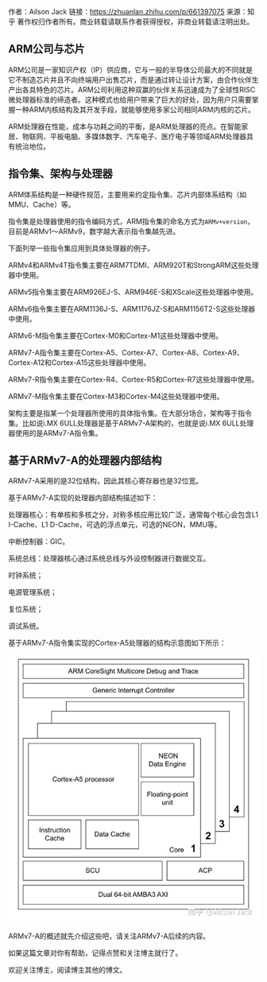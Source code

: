 作者：Ailson Jack
链接：https://zhuanlan.zhihu.com/p/661397075
来源：知乎
著作权归作者所有。商业转载请联系作者获得授权，非商业转载请注明出处。



## **ARM公司与芯片** 

ARM公司是一家知识产权（IP）供应商，它与一般的半导体公司最大的不同就是它不制造芯片并且不向终端用户出售芯片，而是通过转让设计方案，由合作伙伴生产出各具特色的芯片。ARM公司利用这种双赢的伙伴关系迅速成为了全球性RISC微处理器标准的缔造者。这种模式也给用户带来了巨大的好处，因为用户只需要掌握一种ARM内核结构及其开发手段，就能够使用多家公司相同ARM内核的芯片。

ARM处理器在性能，成本与功耗之间的平衡，是ARM处理器的亮点。在智能家居、物联网、平板电脑、多媒体数字、汽车电子、医疗电子等领域ARM处理器具有统治地位。

## **指令集、架构与处理器** 

ARM体系结构是一种硬件规范，主要用来约定指令集、芯片内部体系结构（如MMU、Cache）等。

指令集是处理器使用的指令编码方式，ARM指令集的命名方式为`ARMv+version`，目前是ARMv1～ARMv9，数字越大表示指令集越先进。

下面列举一些指令集应用到具体处理器的例子。

ARMv4和ARMv4T指令集主要在ARM7TDMI、ARM920T和StrongARM这些处理器中使用。

ARMv5指令集主要在ARM926EJ-S、ARM946E-S和XScale这些处理器中使用。

ARMv6指令集主要在ARM1136J-S、ARM1176JZ-S和ARM1156T2-S这些处理器中使用。

ARMv6-M指令集主要在Cortex-M0和Cortex-M1这些处理器中使用。

ARMv7-A指令集主要在Cortex-A5、Cortex-A7、Cortex-A8、Cortex-A9、Cortex-A12和Cortex-A15这些处理器中使用。

ARMv7-R指令集主要在Cortex-R4、Cortex-R5和Cortex-R7这些处理器中使用。

ARMv7-M指令集主要在Cortex-M3和Cortex-M4这些处理器中使用。

架构主要是指某一个处理器所使用的具体指令集。在大部分场合，架构等于指令集。比如说i.MX 6ULL处理器是基于ARMv7-A架构的，也就是说i.MX 6ULL处理器使用的是ARMv7-A指令集。

## **基于ARMv7-A的处理器内部结构** 

ARMv7-A采用的是32位结构，因此其核心寄存器也是32位宽。

基于ARMv7-A实现的处理器内部结构描述如下：

处理器核心：有单核和多核之分，对称多核应用比较广泛，通常每个核心会包含L1 I-Cache、L1 D-Cache，可选的浮点单元，可选的NEON，MMU等。

中断控制器：GIC。

系统总线：处理器核心通过系统总线与外设控制器进行数据交互。

时钟系统；

电源管理系统；

复位系统；

调试系统。

基于ARMv7-A指令集实现的Cortex-A5处理器的结构示意图如下所示：

![img](pic/v2-f70dfabe5305be982af18475b9e4fa5b_720w.jpg)

ARMv7-A的概述就先介绍这些吧，请关注ARMv7-A后续的内容。

如果这篇文章对你有帮助，记得点赞和关注博主就行了。

欢迎关注博主，阅读博主其他的博文。